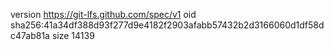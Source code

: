 version https://git-lfs.github.com/spec/v1
oid sha256:41a34df388d93f277d9e4182f2903afabb57432b2d3166060d1df58dc47ab81a
size 14139
